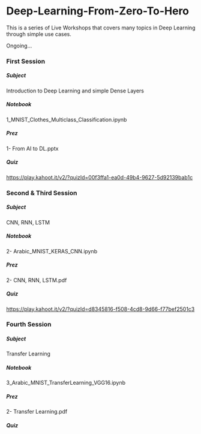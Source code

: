 # Deep-Learning-From-Zero-To-Hero
This is a series of Live Workshops that covers many topics in Deep Learning through simple use cases.  


Ongoing...


### First Session
##### Subject
Introduction to Deep Learning and simple Dense Layers
##### Notebook
1_MNIST_Clothes_Multiclass_Classification.ipynb
##### Prez
1- From AI to DL.pptx
##### Quiz
https://play.kahoot.it/v2/?quizId=00f3ffa1-ea0d-49b4-9627-5d92139bab1c


### Second & Third Session 
##### Subject
CNN, RNN, LSTM
##### Notebook
2- Arabic_MNIST_KERAS_CNN.ipynb
##### Prez
2- CNN, RNN, LSTM.pdf
##### Quiz
https://play.kahoot.it/v2/?quizId=d8345816-f508-4cd8-9d66-f77bef2501c3


### Fourth Session 
##### Subject
Transfer Learning
##### Notebook
3_Arabic_MNIST_TransferLearning_VGG16.ipynb
##### Prez
2- Transfer Learning.pdf
##### Quiz

